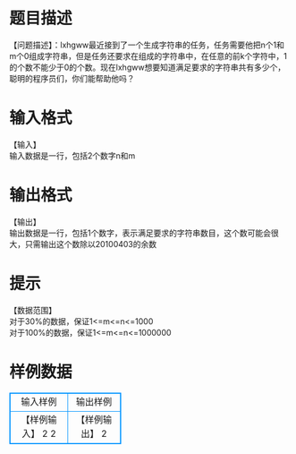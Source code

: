 # 

 
 # 题目描述 
【问题描述】：lxhgww最近接到了一个生成字符串的任务，任务需要他把n个1和m个0组成字符串，但是任务还要求在组成的字符串中，在任意的前k个字符中，1的个数不能少于0的个数。现在lxhgww想要知道满足要求的字符串共有多少个，聪明的程序员们，你们能帮助他吗？ 

 
 # 输入格式 
【输入】<BR>	输入数据是一行，包括2个数字n和m 

 
 # 输出格式 
【输出】<BR>	输出数据是一行，包括1个数字，表示满足要求的字符串数目，这个数可能会很大，只需输出这个数除以20100403的余数 

 
 # 提示 
【数据范围】<BR>	对于30%的数据，保证1&lt;=m&lt;=n&lt;=1000<BR>	对于100%的数据，保证1&lt;=m&lt;=n&lt;=1000000<BR> 
# 样例数据
<style>
        table,table tr th, table tr td { border:1px solid #0094ff; }
        table { width: 200px; min-height: 25px; line-height: 25px; text-align: center; border-collapse: collapse;}   
    </style>
<table>
	<tr>
		<td>输入样例</td>
		<td>输出样例</td>
	</tr>
<tr><td>【样例输入】
	2 2</td><td>【样例输出】
	2</td></tr></table>
